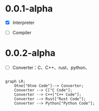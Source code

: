 # 0.0.1-alpha
- [x] Interpreter
- [ ] Compiler


# 0.0.2-alpha
- [ ] Converter：C、C++、rust、python、

```mermaid

graph LR;
    Otne["Otne Code"]--> Converter;
    Converter --> C["C Code"];
    Converter --> C++["C++ Code"];
    Converter --> Rust["Rust Code"];
    Converter --> Python["Python Code"];

```

